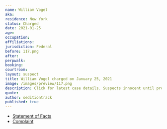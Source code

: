 ```yaml
---
name: William Vogel
aka:
residence: New York
status: Charged
date: 2021-01-25
age:
occupation:
affiliations:
jurisdiction: Federal
before: 117.png
after:
perpwalk:
booking:
courtroom:
layout: suspect
title: William Vogel charged on January 25, 2021
image: /images/preview/117.png
description: Click for latest case details. Suspects innocent until proven guilty.
quote:
author: seditiontrack
published: true
---
```


- [Statement of Facts](https://assets.documentcloud.org/documents/20463469/williamvogel.pdf)
- [Complaint](https://www.justice.gov/opa/page/file/1360591/download)